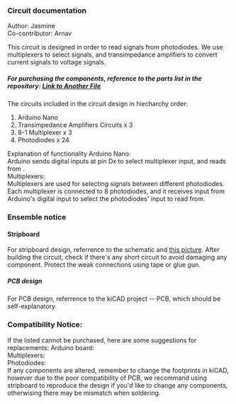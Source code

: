 ### Circuit documentation
Author: Jasmine  
Co-contributor: Arnav  

This circuit is designed in order to read signals from photodiodes. We use multiplexers to select signals, and transimpedance amplifiers to convert current signals to voltage signals.  
##### For purchasing the components, reference to the parts list in the repository: [Link to Another File](another-file.md)  

The circuits included in the circuit design in hiecharchy order:
1. Arduino Nano
2. Transimpedance Amplifiers Circuits x 3
3. 8-1 Multiplexer x 3
4. Photodiodes x 24

Explanation of functionality
Arduino Nano:  
Arduino sends digital inputs at pin Dx to select multiplexer input, and reads from .  
Multiplexers:  
Multiplexers are used for selecting signals between different photodiodes. Each multiplexer is connected to 8 photodiodes, and it receives input from Arduino's digital input to select the photodiodes' input to read from.

### Ensemble notice
#### Stripboard

For stripboard design, referrence to the schematic and [this picture](git01.jpg). After building the circuit, check if there's any short circuit to avoid damaging any component. Protect the weak connections using tape or glue gun.

##### PCB design
For PCB design, referrence to the kiCAD project -- PCB, which should be self-explanatory.  

### Compatibility Notice:
If the listed cannot be purchased, here are some suggestions for replacements:
Arduino board:  
Multiplexers:  
Photodiodes:  
If any components are altered, remember to change the footprints in kiCAD, however due to the poor compatibility of PCB, we recommand using stripboard to reproduce the design if you'd like to change any components, otherwising there may be mismatch when soldering.
